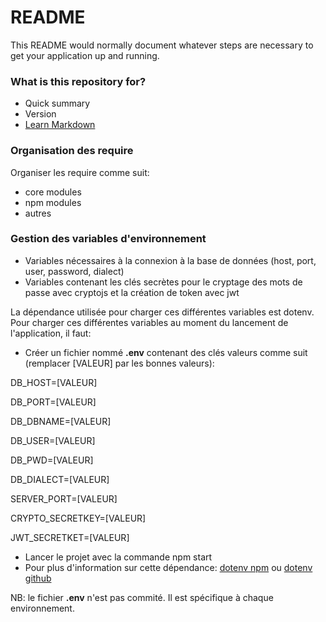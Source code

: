 # README #

This README would normally document whatever steps are necessary to get your application up and running.

### What is this repository for? ###

* Quick summary
* Version
* [Learn Markdown](https://bitbucket.org/tutorials/markdowndemo)

### Organisation des require ###
Organiser les require comme suit:

* core modules
* npm modules
* autres

### Gestion des variables d'environnement ###
* Variables nécessaires à la connexion à la base de données (host, port, user, password, dialect)
* Variables contenant les clés secrètes pour le cryptage des mots de passe avec cryptojs et la création de token avec jwt

La dépendance utilisée pour charger ces différentes variables est dotenv. Pour charger ces différentes variables au moment du lancement de l'application, il faut:
* Créer un fichier nommé **.env** contenant des clés valeurs comme suit (remplacer [VALEUR] par les bonnes valeurs):

DB_HOST=[VALEUR]

DB_PORT=[VALEUR]

DB_DBNAME=[VALEUR]

DB_USER=[VALEUR]

DB_PWD=[VALEUR]

DB_DIALECT=[VALEUR]

SERVER_PORT=[VALEUR]

CRYPTO_SECRETKEY=[VALEUR]

JWT_SECRETKET=[VALEUR]

* Lancer le projet avec la commande npm start
* Pour plus d'information sur cette dépendance: [dotenv npm](https://www.npmjs.com/package/dotenv) ou [dotenv github](https://github.com/motdotla/dotenv)

NB: le fichier **.env** n'est pas commité. Il est spécifique à chaque environnement.